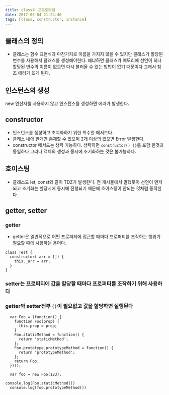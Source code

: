 ```yaml
---
title: class와 프로토타입
date: 2017-08-04 21:24:46
tags: [class, constructor, instance]
---
```


## 클래스의 정의
- 클래스는 함수 표현식과 마찬가지로 이름을 가지지 않을 수 있지만 클래스가 할당된 변수를 사용해서 클래스를 생성해야한다.
왜냐하면 클래스가 메모리에 선언이 되나 할당된 변수의 이름이 없으면 다시 불러올 수 있는 방법이 없기 때문이다
그래서 참조 에러가 뜨게 된다.

## 인스턴스의 생성
new 연산자를 사용하지 않고 인스턴스를 생성하면 에러가 발생한다.

## constructor
- 인스턴스를 생성하고 초괴화하기 위한 특수한 메서드다.
- 클래스 내에 한개만 존재할 수 있으며 2개 이상의 있으면 Error 발생한다.
- constructor 메서드는 생략 가능하다. 생략하면  `constructor() {}`를 포함 한것과 동일하다 그러나 객체의 생성과 동시에 초기화하는 것은 불가능하다.

## 호이스팅
- 클래스도 let, const와 같이 TDZ가 발생한다.
전 게시물에서 말했듯이 선언이 먼저 되고 초기화는 할당시에 동시에 진행되기 때문에 호이스팅이 안되는 것처럼 동작한다.

## getter, setter
### getter
- getter은 일반적으로 어떤 프로퍼티에 접근할 때마다 프로퍼티를 조작하는 행위가 필요할 때에 사용하는 용어다.

```ecmascript 6
class Test {
  constructor( arr = []) {
    this._arr = arr;
  }
}

```

### setter는 프로퍼티에 값을 할당할 때마다 프로퍼티를 조작하기 위해 사용하다
### getter와 setter전부 `()`이 필요없고 값을 할당하면 실행된다
```ecmascript 6
  var Foo = (function() {
    function Foo(prop) {
      this.prop = prop;
    }
    Foo.staticMethod = function() {
      return 'staticMethod';
    };
    Foo.prototype.prototypeMethod = function() {
      return 'prototypeMethod';
    };
    return Foo;
  })();
 
  var foo = new Foo(123);

console.log(Foo.staticMethod())
  console.log(foo.prototypeMethod())
```




